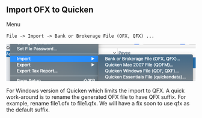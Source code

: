 ## Import OFX to Quicken

Menu

````
File -> Import -> Bank or Brokerage File (OFX, QFX) ...
````

![quicken-import.png](/quicken-import.png)

For Windows version of Quicken which limits the import to QFX. A quick work-around is to rename the generated OFX file to have QFX suffix. For example, rename file1.ofx to file1.qfx. We will have a fix soon to use qfx as the default suffix.


